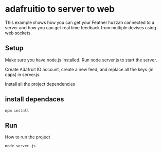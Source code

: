 # adafruitio to server to web

This example shows how you can get your Feather huzzah connected to a server and how you can get real time feedback from multiple devises using web sockets.
## Setup

Make sure you have node.js installed. Run node server.js to start the server.

Create Adafruit IO account, create a new feed, and replace all the keys (in caps) in server.js

Install all the project dependencies 
## install dependaces
```
npm install 
```
## Run

How to run the project

```
node server.js
```
